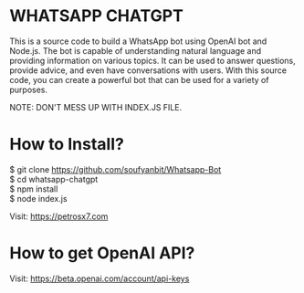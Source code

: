 # WHATSAPP CHATGPT
This is a source code to build a WhatsApp bot using OpenAI bot and Node.js. The bot is capable of understanding natural language and providing information on various topics. It can be used to answer questions, provide advice, and even have conversations with users. With this source code, you can create a powerful bot that can be used for a variety of purposes. <br>

NOTE: DON'T MESS UP WITH INDEX.JS FILE. <br>

# How to Install? 
$ git clone https://github.com/soufyanbit/Whatsapp-Bot <br>
$ cd whatsapp-chatgpt <br>
$ npm install <br>
$ node index.js <br>

Visit: https://petrosx7.com <br>

# How to get OpenAI API?
Visit: https://beta.openai.com/account/api-keys
